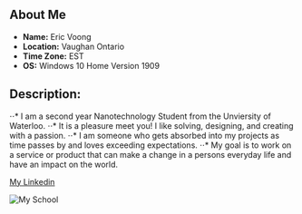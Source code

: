 ## About Me

- **Name:** Eric Voong
- **Location:** Vaughan Ontario
- **Time Zone:** EST
- **OS:** Windows 10 Home Version 1909

## Description:
⋅⋅* I am a second year Nanotechnology Student from the Unviersity of Waterloo.
⋅⋅* It is a pleasure meet you! I like solving, designing, and creating with a passion. 
⋅⋅* I am someone who gets absorbed into my projects as time passes by and loves exceeding expectations. 
⋅⋅* My goal is to work on a service or product that can make a change in a persons everyday life and have an impact on the world. 

[My Linkedin](https://www.linkedin.com/in/eric-voong/)

![My School](https://uwaterloo.ca/quest/sites/ca.quest/files/styles/banner-wide/public/uploads/images/banners/uwaterloo_campus_winter.jpg)
